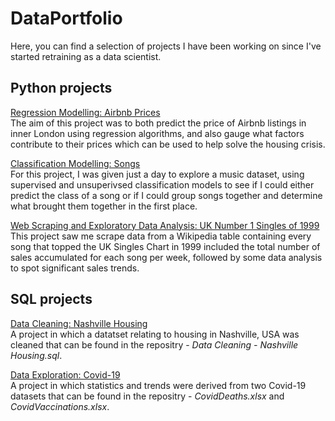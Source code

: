 # DataPortfolio

Here, you can find a selection of projects I have been working on since I've started retraining as a data scientist. 


## Python projects

<ins>Regression Modelling: Airbnb Prices</ins>
<br>
The aim of this project was to both predict the price of Airbnb listings in inner London using regression algorithms, and also gauge what factors contribute to their prices which can be used to help solve the housing crisis. 

<ins>Classification Modelling: Songs</ins>
<br>
For this project, I was given just a day to explore a music dataset, using supervised and unsuperivsed classification models to see if I could either predict the class of a song or if I could group songs together and determine what brought them together in the first place. 

<ins>Web Scraping and Exploratory Data Analysis: UK Number 1 Singles of 1999</ins>
<br>
This project saw me scrape data from a Wikipedia table containing every song that topped the UK Singles Chart in 1999 included the total number of sales accumulated for each song per week, followed by some data analysis to spot significant sales trends. 


## SQL projects

<ins>Data Cleaning: Nashville Housing</ins>
<br>
A project in which a datatset relating to housing in Nashville, USA was cleaned that can be found in the repositry - <i>Data Cleaning - Nashville Housing.sql</i>.


<ins>Data Exploration: Covid-19</ins>
<br>
A project in which statistics and trends were derived from two Covid-19 datasets that can be found in the repositry - <i>CovidDeaths.xlsx</i> and <i>CovidVaccinations.xlsx</i>.
